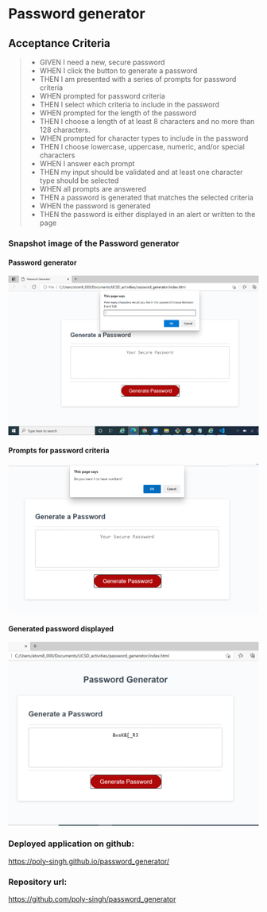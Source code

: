 # Password generator
## Acceptance Criteria

>
> - GIVEN I need a new, secure password
> - WHEN I click the button to generate a password
> - THEN I am presented with a series of prompts for password criteria
> - WHEN prompted for password criteria
> - THEN I select which criteria to include in the password
> - WHEN prompted for the length of the password
> - THEN I choose a length of at least 8 characters and no more than 128    characters.
> - WHEN prompted for character types to include in the password
> - THEN I choose lowercase, uppercase, numeric, and/or special characters
> - WHEN I answer each prompt
> - THEN my input should be validated and at least one character type should be selected
> - WHEN all prompts are answered
> - THEN a password is generated that matches the selected criteria
> - WHEN the password is generated
> - THEN the password is either displayed in an alert or written to the page


### Snapshot image of the Password generator
#### Password generator
![snapshot1](password_generator.png) 
#### Prompts for password criteria
![snapshot2](snapshot3.png)
#### Generated password displayed
![snapshot3](snapshot2.png)


### Deployed application on github:
https://poly-singh.github.io/password_generator/

### Repository url:
https://github.com/poly-singh/password_generator

